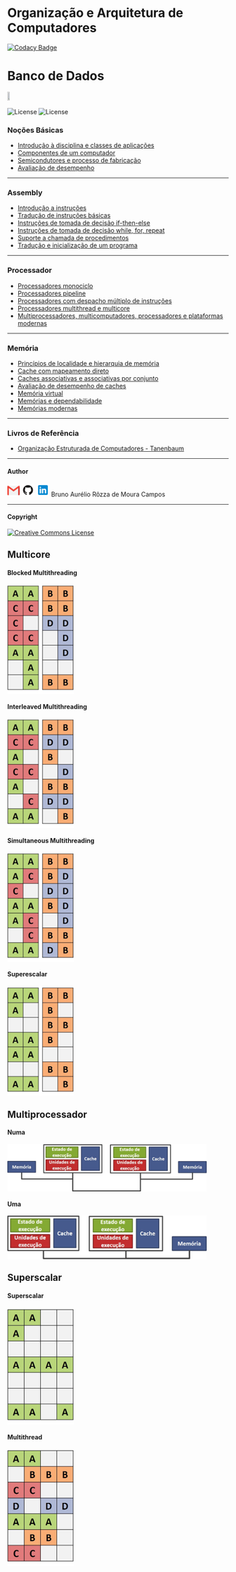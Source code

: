 # Organização e Arquitetura de Computadores

[![Codacy Badge](https://api.codacy.com/project/badge/Grade/612c5669972140c5a6a9e8380c374834)](https://app.codacy.com/manual/brunocampos01/organizacao-e-arquitetura-de-computadores?utm_source=github.com&utm_medium=referral&utm_content=brunocampos01/organizacao-e-arquitetura-de-computadores&utm_campaign=Badge_Grade_Dashboard)

# Banco de Dados 

<img src="images/image_bd.png" width="10%" height="10%" align="center" valign="center"/> 

![License](https://img.shields.io/badge/Code%20License-MIT-blue.svg?style=flat-square)
![License](https://img.shields.io/badge/UFSC-Organiza%C3%A7%C3%A3o%20e%20Arquitetura%20de%20Computadores-red?style=flat-square)


### Noções Básicas
- [Introdução à disciplina e classes de aplicações](nocoes_basicas/)
- [Componentes de um computador](nocoes_basicas/)
- [Semicondutores e processo de fabricação](nocoes_basicas/)
- [Avaliação de desempenho](nocoes_basicas/)

---

### Assembly
- [Introdução a instruções]()
- [Tradução de instruções básicas]()
- [Instruções de tomada de decisão if-then-else]()
- [Instruções de tomada de decisão while, for, repeat]()
- [Suporte a chamada de procedimentos]()
- [Tradução e inicialização de um programa]()

---

### Processador
- [Processadores monociclo]()
- [Processadores pipeline]()
- [Processadores com despacho múltiplo de instruções]()
- [Processadores multithread e multicore]()
- [Multiprocessadores, multicomputadores, processadores e plataformas modernas]()

---

### Memória
- [Princípios de localidade e hierarquia de memória]()
- [Cache com mapeamento direto]()
- [Caches associativas e associativas por conjunto]()
- [Avaliação de desempenho de caches]()
- [Memória virtual]()
- [Memórias e dependabilidade]()
- [Memórias modernas]()

---

### Livros de Referência
- [Organização Estruturada de Computadores - Tanenbaum](livros/)

---

#### Author
<a href="mailto:brunocampos01@gmail.com" target="_blank"><img class="" src="https://github.com/brunocampos01/devops/blob/master/images/gmail.png" width="28"></a>
<a href="https://github.com/brunocampos01" target="_blank"><img class="ai-subscribed-social-icon" src="https://github.com/brunocampos01/devops/blob/master/images/github.png" width="30"></a>
<a href="https://www.linkedin.com/in/brunocampos01/" target="_blank"><img class="ai-subscribed-social-icon" src="https://github.com/brunocampos01/devops/blob/master/images/linkedin.png" width="30"></a>
Bruno Aurélio Rôzza de Moura Campos 

---

#### Copyright
<a rel="license" href="http://creativecommons.org/licenses/by-sa/4.0/"><img alt="Creative Commons License" style="border-width:0" src="https://i.creativecommons.org/l/by-sa/4.0/88x31.png" /></a><br/>


## Multicore
#### Blocked Multithreading
<img src="img/multicore_com_blocked_multithreading.jpg" align="center" height=auto width=30%/>

#### Interleaved Multithreading
<img src="img/multicore_com_interleaved_multithreading.jpg" align="center" height=auto width=30%/>

#### Simultaneous Multithreading
<img src="img/multicore_com_simultaneous_multithreading.jpg" align="center" height=auto width=30%/>

#### Superescalar
<img src="img/multicore_superescalar.jpg" align="center" height=auto width=30%/>


## Multiprocessador
#### Numa
<img src="img/multiprocessador_numa.jpg" align="center" height=auto width=90%/>

#### Uma
<img src="img/multiprocessador_uma.jpg" align="center" height=auto width=90%/>

## Superscalar
#### Superscalar
<img src="img/superescalar.jpg" align="center" height=auto width=30%/>

#### Multithread
<img src="img/superescalar_com_interleaved_multithreading.jpg" align="center" height=auto width=30%/>
